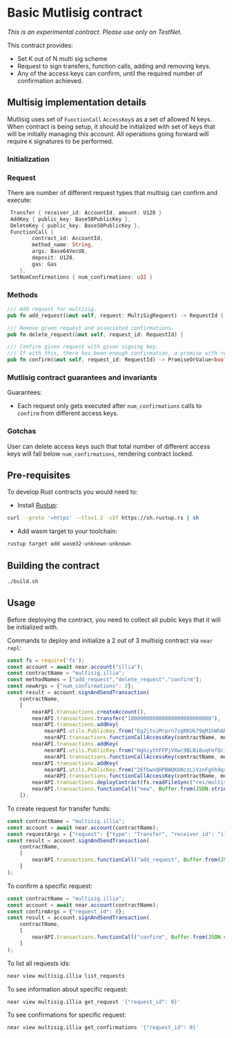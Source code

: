 # Basic Mutlisig contract

*This is an experimental contract. Please use only on TestNet.*

This contract provides:
 - Set K out of N multi sig scheme
 - Request to sign transfers, function calls, adding and removing keys.
 - Any of the access keys can confirm, until the required number of confirmation achieved.

## Multisig implementation details

Mutlisig uses set of `FunctionCall` `AccessKey`s as a set of allowed N keys. 
When contract is being setup, it should be initialized with set of keys that will be initially managing this account.
All operations going forward will require `K` signatures to be performed.

### Initialization

### Request

There are number of different request types that multisig can confirm and execute:
```rust
 Transfer { receiver_id: AccountId, amount: U128 }
 AddKey { public_key: Base58PublicKey },
 DeleteKey { public_key: Base58PublicKey },
 FunctionCall {
        contract_id: AccountId,
        method_name: String,
        args: Base64VecU8,
        deposit: U128,
        gas: Gas
    },
 SetNumConfirmations { num_confirmations: u32 }
``` 

### Methods

```rust
/// Add request for multisig.
pub fn add_request(&mut self, request: MultiSigRequest) -> RequestId {

/// Remove given request and associated confirmations.
pub fn delete_request(&mut self, request_id: RequestId) {

/// Confirm given request with given signing key.
/// If with this, there has been enough confirmation, a promise with request will be scheduled.
pub fn confirm(&mut self, request_id: RequestId) -> PromiseOrValue<bool> {
```

### Mutlisig contract guarantees and invariants

Guarantees:
 - Each request only gets executed after `num_confirmations` calls to `confirm` from different access keys. 

### Gotchas
 
User can delete access keys such that total number of different access keys will fall below `num_confirmations`, rendering contract locked.
 
## Pre-requisites

To develop Rust contracts you would need to:
* Install [Rustup](https://rustup.rs/):
```bash
curl --proto '=https' --tlsv1.2 -sSf https://sh.rustup.rs | sh
```
* Add wasm target to your toolchain:
```bash
rustup target add wasm32-unknown-unknown
```

## Building the contract

```bash
./build.sh
```

## Usage

Before deploying the contract, you need to collect all public keys that it will be initialized with.

Commands to deploy and initialize a 2 out of 3 multisig contract via `near repl`:

```javascript
const fs = require('fs');
const account = await near.account("illia");
const contractName = "multisig.illia";
const methodNames = ["add_request","delete_request","confirm"];
const newArgs = {"num_confirmations": 2};
const result = account.signAndSendTransaction(
    contractName,
    [
        nearAPI.transactions.createAccount(),
        nearAPI.transactions.transfer("100000000000000000000000000"),  
        nearAPI.transactions.addKey(
            nearAPI.utils.PublicKey.from("Eg2jtsiMrprn7zgKKUk79qM1hWhANsFyE6JSX4txLEuy"),
            nearAPI.transactions.functionCallAccessKey(contractName, methodNames, null)),
        nearAPI.transactions.addKey(
            nearAPI.utils.PublicKey.from("HghiythFFPjVXwc9BLNi8uqFmfQc1DWFrJQ4nE6ANo7R"),
            nearAPI.transactions.functionCallAccessKey(contractName, methodNames, null)),
        nearAPI.transactions.addKey(
            nearAPI.utils.PublicKey.from("2EfbwnQHPBWQKbNczLiVznFghh9qs716QT71zN6L1D95"),
            nearAPI.transactions.functionCallAccessKey(contractName, methodNames, null)),
        nearAPI.transactions.deployContract(fs.readFileSync("res/multisig.wasm")),
        nearAPI.transactions.functionCall("new", Buffer.from(JSON.stringify(newArgs)), 10000000000000, "0"),
    ]);
```

To create request for transfer funds:
```javascript
const contractName = "multisig.illia";
const account = await near.account(contractName);
const requestArgs = {"request": {"type": "Transfer", "receiver_id": "illia", "amount": "1000000000000000000000"}};
const result = account.signAndSendTransaction(
    contractName,
    [
        nearAPI.transactions.functionCall("add_request", Buffer.from(JSON.stringify(requestArgs)), 10000000000000, "0"),
    ]
);
```

To confirm a specific request:
```javascript
const contractName = "multisig.illia";
const account = await near.account(contractName);
const confirmArgs = {"request_id": 0};
const result = account.signAndSendTransaction(
    contractName,
    [
        nearAPI.transactions.functionCall("confirm", Buffer.from(JSON.stringify(confirmArgs)), 10000000000000, "0"),
    ]
);
```

To list all requests ids:
```bash
near view multisig.illia list_requests
```

To see information about specific request:
```bash
near view multisig.illia get_request '{"request_id": 0}'
```

To see confirmations for specific request:
```bash
near view multisig.illia get_confirmations '{"request_id": 0}'
```
